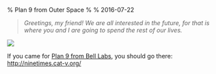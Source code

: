 % Plan 9 from Outer Space
%
% 2016-07-22

> *Greetings, my friend! We are all interested in the future, for that is where you and I are going to spend the rest of our lives.*

![](https://i0.wp.com/dl.dropboxusercontent.com/s/aha8gbrcrbuixy1/398px-Plan_9_Alternative_poster.jpg)

If you came for [Plan 9 from Bell Labs](https://en.wikipedia.org/wiki/Plan_9_from_Bell_Labs), you should go there: <http://ninetimes.cat-v.org/>
